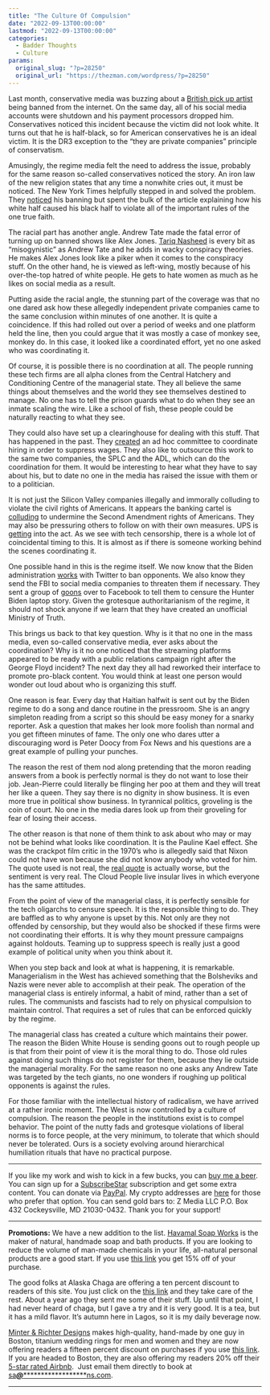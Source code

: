 ```yaml
---
title: "The Culture Of Compulsion"
date: "2022-09-13T00:00:00"
lastmod: "2022-09-13T00:00:00"
categories:
  - Badder Thoughts
  - Culture
params:
  original_slug: "?p=28250"
  original_url: "https://thezman.com/wordpress/?p=28250"
---
```


Last month, conservative media was buzzing about a
<a href="https://en.wikipedia.org/wiki/Andrew_Tate" rel="noopener"
target="_blank">British pick up artist</a> being banned from the
internet. On the same day, all of his social media accounts were
shutdown and his payment processors dropped him. Conservatives noticed
this incident because the victim did not look white. It turns out that
he is half-black, so for American conservatives he is an ideal victim.
It is the DR3 exception to the “they are private companies” principle of
conservatism.

Amusingly, the regime media felt the need to address the issue, probably
for the same reason so-called conservatives noticed the story. An iron
law of the new religion states that any time a nonwhite cries out, it
must be noticed. The New York Times helpfully stepped in and solved the
problem. They <a href="https://archive.ph/LdCbx" rel="noopener"
target="_blank">noticed</a> his banning but spent the bulk of the
article explaining how his white half caused his black half to violate
all of the important rules of the one true faith.

The racial part has another angle. Andrew Tate made the fatal error of
turning up on banned shows like Alex Jones.
<a href="https://twitter.com/tariqnasheed" rel="noopener"
target="_blank">Tariq Nasheed</a> is every bit as “misogynistic” as
Andrew Tate and he adds in wacky conspiracy theories. He makes Alex
Jones look like a piker when it comes to the conspiracy stuff. On the
other hand, he is viewed as left-wing, mostly because of his
over-the-top hatred of white people. He gets to hate women as much as he
likes on social media as a result.

Putting aside the racial angle, the stunning part of the coverage was
that no one dared ask how these allegedly independent private companies
came to the same conclusion within minutes of one another. It is quite a
coincidence. If this had rolled out over a period of weeks and one
platform held the line, then you could argue that it was mostly a case
of monkey see, monkey do. In this case, it looked like a coordinated
effort, yet no one asked who was coordinating it.

Of course, it is possible there is no coordination at all. The people
running these tech firms are all alpha clones from the Central Hatchery
and Conditioning Centre of the managerial state. They all believe the
same things about themselves and the world they see themselves destined
to manage. No one has to tell the prison guards what to do when they see
an inmate scaling the wire. Like a school of fish, these people could be
naturally reacting to what they see.

They could also have set up a clearinghouse for dealing with this stuff.
That has happened in the past. They <a
href="https://www.cbsnews.com/sanfrancisco/news/415m-settlement-reached-in-silicon-valley-tech-suit-over-salary-fixing/"
rel="noopener" target="_blank">created</a> an ad hoc committee to
coordinate hiring in order to suppress wages. They also like to
outsource this work to the same two companies, the SPLC and the ADL,
which can do the coordination for them. It would be interesting to hear
what they have to say about his, but to date no one in the media has
raised the issue with them or to a politician.

It is not just the Silicon Valley companies illegally and immorally
colluding to violate the civil rights of Americans. It appears the
banking cartel is <a
href="https://www.thecentersquare.com/new_york/gun-ammunition-purchases-by-credit-card-will-be-coded/article_5e81114c-307b-11ed-9d5f-8bd1e30f121a.html"
rel="noopener" target="_blank">colluding</a> to undermine the Second
Amendment rights of Americans. They may also be pressuring others to
follow on with their own measures. UPS is <a
href="https://www.zerohedge.com/political/ups-new-rule-change-attack-gun-industry"
rel="noopener" target="_blank">getting</a> into the act. As we see with
tech censorship, there is a whole lot of coincidental timing to this. It
is almost as if there is someone working behind the scenes coordinating
it.

One possible hand in this is the regime itself. We now know that the
Biden administration <a
href="https://www.foxnews.com/media/white-house-asked-twitter-why-alex-berenson-wasnt-banned-from-platform-lawsuit-reveals"
rel="noopener" target="_blank">works</a> with Twitter to ban opponents.
We also know they send the FBI to social media companies to threaten
them if necessary. They sent a group of
<a href="https://www.youtube.com/watch?v=3OGodujfD04" rel="noopener"
target="_blank">goons</a> over to Facebook to tell them to censure the
Hunter Biden laptop story. Given the grotesque authoritarianism of the
regime, it should not shock anyone if we learn that they have created an
unofficial Ministry of Truth.

This brings us back to that key question. Why is it that no one in the
mass media, even so-called conservative media, ever asks about the
coordination? Why is it no one noticed that the streaming platforms
appeared to be ready with a public relations campaign right after the
George Floyd incident? The next day they all had reworked their
interface to promote pro-black content. You would think at least one
person would wonder out loud about who is organizing this stuff.

One reason is fear. Every day that Haitian halfwit is sent out by the
Biden regime to do a song and dance routine in the pressroom. She is an
angry simpleton reading from a script so this should be easy money for a
snarky reporter. Ask a question that makes her look more foolish than
normal and you get fifteen minutes of fame. The only one who dares utter
a discouraging word is Peter Doocy from Fox News and his questions are a
great example of pulling your punches.

The reason the rest of them nod along pretending that the moron reading
answers from a book is perfectly normal is they do not want to lose
their job. Jean-Pierre could literally be flinging her poo at them and
they will treat her like a queen. They say there is no dignity in show
business. It is even more true in political show business. In tyrannical
politics, groveling is the coin of court. No one in the media dares look
up from their groveling for fear of losing their access.

The other reason is that none of them think to ask about who may or may
not be behind what looks like coordination. It is the Pauline Kael
effect. She was the crackpot film critic in the 1970’s who is allegedly
said that Nixon could not have won because she did not know anybody who
voted for him. The quote used is not real, the <a
href="https://www.vanityfair.com/culture/2012/10/The-Fraudulent-Factoid-That-Refuses-to-Die"
rel="noopener" target="_blank">real quote</a> is actually worse, but the
sentiment is very real. The Cloud People live insular lives in which
everyone has the same attitudes.

From the point of view of the managerial class, it is perfectly sensible
for the tech oligarchs to censure speech. It is the responsible thing to
do. They are baffled as to why anyone is upset by this. Not only are
they not offended by censorship, but they would also be shocked if these
firms were not coordinating their efforts. It is why they mount pressure
campaigns against holdouts. Teaming up to suppress speech is really just
a good example of political unity when you think about it.

When you step back and look at what is happening, it is remarkable.
Managerialism in the West has achieved something that the Bolsheviks and
Nazis were never able to accomplish at their peak. The operation of the
managerial class is entirely informal, a habit of mind, rather than a
set of rules. The communists and fascists had to rely on physical
compulsion to maintain control. That requires a set of rules that can be
enforced quickly by the regime.

The managerial class has created a culture which maintains their power.
The reason the Biden White House is sending goons out to rough people up
is that from their point of view it is the moral thing to do. Those old
rules against doing such things do not register for them, because they
lie outside the managerial morality. For the same reason no one asks any
Andrew Tate was targeted by the tech giants, no one wonders if roughing
up political opponents is against the rules.

For those familiar with the intellectual history of radicalism, we have
arrived at a rather ironic moment. The West is now controlled by a
culture of compulsion. The reason the people in the institutions exist
is to compel behavior. The point of the nutty fads and grotesque
violations of liberal norms is to force people, at the very minimum, to
tolerate that which should never be tolerated. Ours is a society
evolving around hierarchical humiliation rituals that have no practical
purpose.

------------------------------------------------------------------------

If you like my work and wish to kick in a few bucks, you can
<a href="https://www.buymeacoffee.com/mujolulu" rel="noopener"
target="_blank">buy me a beer</a>. You can sign up for a
<a href="https://www.subscribestar.com/the-z-blog" rel="noopener"
target="_blank">SubscribeStar</a> subscription and get some extra
content. You can donate via <a
href="https://www.paypal.com/donate/?cmd=_s-xclick&amp;hosted_button_id=UDAS2Q8JYA6CN&amp;source=url"
rel="noopener" target="_blank">PayPal</a>. My crypto addresses are
<a href="https://thezman.com/wordpress/?page_id=22713" rel="noopener"
target="_blank">here</a> for those who prefer that option. You can send
gold bars to: Z Media LLC P.O. Box 432 Cockeysville, MD 21030-0432.
Thank you for your support!

------------------------------------------------------------------------

**Promotions:** We have a new addition to the list.
<a href="https://havamalsoapworks.com/" rel="noopener"
target="_blank">Havamal Soap Works</a> is the maker of natural, handmade
soap and bath products. If you are looking to reduce the volume of
man-made chemicals in your life, all-natural personal products are a
good start. If you use
<a href="https://havamalsoapworks.com/discount/ZMAN" rel="noopener"
target="_blank">this link</a> you get 15% off of your purchase.

The good folks at Alaska Chaga are offering a ten percent discount to
readers of this site. You just click on the
<a href="https://alaskachaga.us/discount/ZMAN" rel="noopener noreferrer"
target="_blank">this link</a> and they take care of the rest. About a
year ago they sent me some of their stuff. Up until that point, I had
never heard of chaga, but I gave a try and it is very good. It is a tea,
but it has a mild flavor. It’s autumn here in Lagos, so it is my daily
beverage now.

<a href="https://www.minterandrichterdesigns.com/"
rel="noreferrer nofollow noopener" target="_blank">Minter &amp; Richter
Designs</a> makes high-quality, hand-made by one guy in Boston, titanium
wedding rings for men and women and they are now offering readers a
fifteen percent discount on purchases if you use
<a href="https://www.minterandrichterdesigns.com/discount/ZMAN"
rel="noreferrer nofollow noopener" target="_blank">this link</a>.
<span class="highlight"><span class="colour"><span class="font"><span class="size">If
you are headed to Boston, they are also offering my readers 20% off
their <a
href="https://www.airbnb.com/users/7988017/listings?user_id=7988017&amp;s=3"
rel="noopener noreferrer" target="_blank">5-star rated Airbnb</a>.  Just
email them directly to book at
<a href="mailto:sa***@*********************ns.com"
data-original-string="bbDSQFKE8UCpMw4y8a9kEw==cb7hbe9e1arV6zCezgdCY38LIMiiH+HM+ssT3Ffk1QF3XtqBCSNbRz8kEwhqPZWRy5u"><span
class="apbct-email-encoder"
data-original-string="MamFito6evuz8SlATgZMPA==cb7iPq4FtTv6yIpb6uvfkpd0mGecw1m3+vtZ/tbMbvFz8vQTC8YnPfs5hKRZATBIE3d"
title="This contact has been encoded by Anti-Spam by CleanTalk. Click to decode. To finish the decoding make sure that JavaScript is enabled in your browser.">sa<span
class="apbct-blur">***</span>@<span
class="apbct-blur">*********************</span>ns.com</span></a>.</span></span></span></span>

------------------------------------------------------------------------
